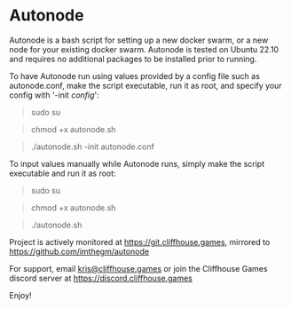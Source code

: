 # Autonode

Autonode is a bash script for setting up a new docker swarm, or a new node for your existing docker swarm. Autonode is tested on Ubuntu 22.10 and requires no additional packages to be installed prior to running.

To have Autonode run using values provided by a config file such as autonode.conf, make the script executable, run it as root, and specify your config with '-init *config*':
> sudo su

> chmod +x autonode.sh

> ./autonode.sh -init autonode.conf

To input values manually while Autonode runs, simply make the script executable and run it as root:
> sudo su

> chmod +x autonode.sh

> ./autonode.sh

Project is actively monitored at https://git.cliffhouse.games, mirrored to https://github.com/imthegm/autonode

For support, email kris@cliffhouse.games or join the Cliffhouse Games discord server at https://discord.cliffhouse.games

Enjoy!
